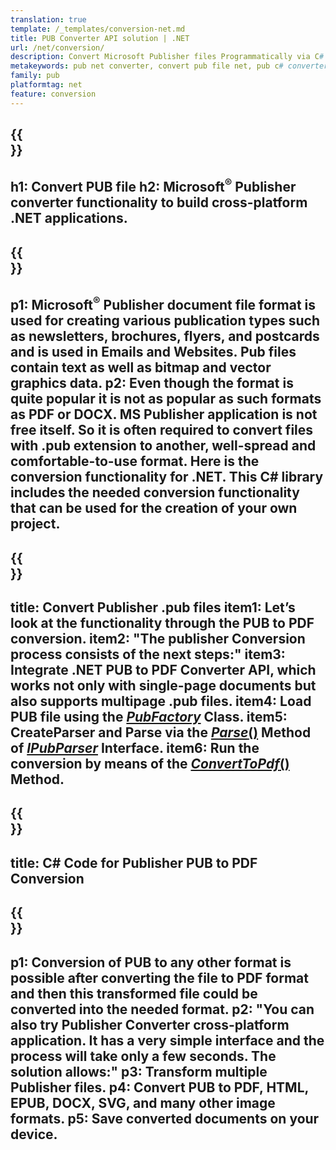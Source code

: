 ```yaml
---
translation: true
template: /_templates/conversion-net.md
title: PUB Converter API solution | .NET
url: /net/conversion/
description: Convert Microsoft Publisher files Programmatically via C# library.  Simple API solution to build your own PUB converter .NET project.
metakeywords: pub net converter, convert pub file net, pub c# converter, convert pub file c#
family: pub
platformtag: net
feature: conversion
---
```


{{<section banner>}}
---
h1: Convert PUB file
h2: Microsoft<sup>&reg;</sup> Publisher converter functionality to build cross-platform .NET applications.
---

{{<section overview>}}
---
p1: Microsoft<sup>&reg;</sup> Publisher document file format is used for creating various publication types such as newsletters, brochures, flyers, and postcards and is used in Emails and Websites. Pub files contain text as well as bitmap and vector graphics data.
p2: Even though the format is quite popular it is not as popular as such formats as PDF or DOCX. MS Publisher application is not free itself. So it is often required to convert files with .pub extension to another, well-spread and comfortable-to-use format. Here is the conversion functionality for .NET. This C# library includes the needed conversion functionality that can be used for the creation of your own project.
---

{{<section feature1>}}
---
title: Convert Publisher .pub files
item1: Let’s look at the functionality through the PUB to PDF conversion.
item2: "The publisher Conversion process consists of the next steps:"
item3: Integrate .NET PUB to PDF Converter API, which works not only with single-page documents but also supports multipage .pub files.
item4: Load PUB file using the [*PubFactory*](https://reference.aspose.com/pub/net/aspose.pub/pubfactory//) Class.
item5: CreateParser and Parse via the [*Parse*()](https://reference.aspose.com/pub/net/aspose.pub/ipubparser//parse/) Method of [*IPubParser*](https://reference.aspose.com/pub/net/aspose.pub/ipubparser//) Interface. 
item6: Run the conversion by means of the [*ConvertToPdf*()](https://reference.aspose.com/pub/net/aspose.pub/ipdfconverter//converttopdf/) Method.
---

{{<section codeexample>}}
---
title: C# Code for Publisher PUB to PDF Conversion
---

{{<section summary>}}
---
p1: Conversion of PUB to any other format is possible after converting the file to PDF format and then this transformed file could be converted into the needed format.
p2: "You can also try Publisher Converter cross-platform application. It has a very simple interface and the process will take only a few seconds. The solution allows:"
p3: Transform multiple Publisher files.
p4: Convert PUB to PDF, HTML, EPUB, DOCX, SVG, and many other image formats.
p5: Save converted documents on your device.
---
